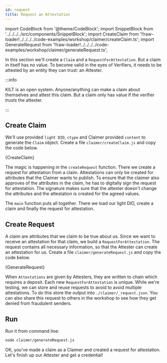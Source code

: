 ```yaml
---
id: request
title: Request an Attestation
---
```


import CodeBlock from '@theme/CodeBlock';
import SnippetBlock from '../../../../src/components/SnippetBlock';
import CreateClaim from '!!raw-loader!../../../../code-examples/workshop/claimer/createClaim.ts';
import GenerateRequest from '!!raw-loader!../../../../code-examples/workshop/claimer/generateRequest.ts';

In this section we'll create a `Claim` and a `RequestForAttestation`.
But a claim in itself has no value.
To become valid in the eyes of <span class="label-role verifier">Verifiers</span>, it needs to be attested by an entity they can trust: an <span class="label-role attester">Attester</span>.

:::info

 KILT is an open system.
 Anyone/anything can make a claim about themselves and attest this claim. But a claim only has value if the verifier _trusts_ the attester.

:::

## Create Claim

We'll use provided `light DID`, `ctype` and <span class="label-role claimer">Claimer</span> provided `content` to generate the `Claim` object.
Create a file `claimer/createClaim.js` and copy the code below.

<CodeBlock className="language-js" title="claimer/createClaim.js">
  {CreateClaim}
</CodeBlock>

The magic is happening in the `createRequest` function.
There we create a request for attestation from a claim.
Attestations can only be created for attributes that the <span class="label-role claimer">Claimer</span> wants to publish.
To ensure that the claimer also approves of the attributes in the claim, he has to digitally sign the request for attestation.
The signature makes sure that the attester doesn't change the attributes and the attestation is created for the agreed values.

The `main` function puts all together.
There we load our light DID, create a claim and finally the request for attestation.

## Create Request

A claim are attributes that we claim to be true about us.
Since we want to receive an attestation for that claim, we build a `RequestForAttestation`.
The request contains all necessary information, so that the <span class="label-role attester">Attester</span> can create an attestation for us.
Create a file `claimer/generateRequest.js` and copy the code below.

<CodeBlock className="language-js" title="claimer/generateRequest.js">
  {GenerateRequest}
</CodeBlock>

When `Attestations` are given by <span class="label-role attester">Attesters</span>, they are written to chain which requires a deposit. Each new `RequestForAttestation` is unique. While we're testing, we can store and reuse requests to avoid to avoid
multiple attestations. To do this store the output into `./claimer/_request.json`. You can also share this
request to others in the workshop to see how they get denied from fraudulent senders.

## Run

Run it from command line:

```bash
node claimer/generateRequest.js
```

OK, you've made a claim as a <span class="label-role claimer">Claimer</span> and
created a request for attestation. Let's finish up our <span class="label-role attester">Attester</span> and get a credential!
